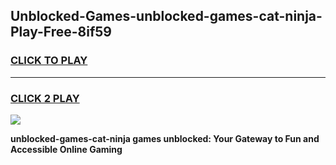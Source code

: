 
## Unblocked-Games-unblocked-games-cat-ninja-Play-Free-8if59
<h3>
<a href="https://premium76.site?title=unblocked-games-cat-ninja&ref=09A">CLICK TO PLAY</a></h3>
<hr>

<h3>
<a href="https://premium76.site?title=unblocked-games-cat-ninja&ref=09A">CLICK 2 PLAY</a>
  
</h3>

<a href="https://premium76.site?title=unblocked-games-cat-ninja&ref=09A"><img src="https://clearcache.store/games.png"></a>


**unblocked-games-cat-ninja games unblocked: Your Gateway to Fun and Accessible Online Gaming**
